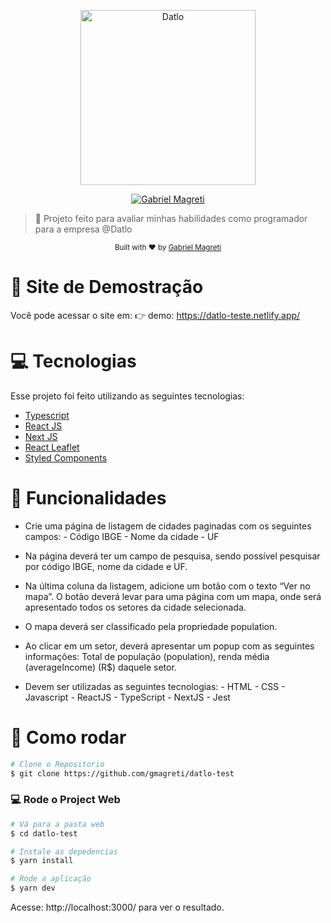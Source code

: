 <p align="center">
   <img src="https://www.datlo.com/assets/img/logo.svg" alt="Datlo" width="280"/>
</p>

<p align="center">
   <a href="https://www.linkedin.com/in/gabriel-magreti/">
      <img alt="Gabriel Magreti" src="https://img.shields.io/badge/-GabrielMagreti-8257E5?style=flat&logo=Linkedin&logoColor=white" />
   </a>

</p>

> :rocket: Projeto feito para avaliar minhas habilidades como programador para a empresa @Datlo

<div align="center">
  <sub>Built with ❤︎ by
    <a href="https://github.com/gmagreti">Gabriel Magreti</a>
  </sub>
</div>

# :eyes: Site de Demostração

Você pode acessar o site em:
👉 demo: https://datlo-teste.netlify.app/

# :computer: Tecnologias

Esse projeto foi feito utilizando as seguintes tecnologias:

- [Typescript](https://www.typescriptlang.org/)
- [React JS](https://reactjs.org/)
- [Next JS](https://nextjs.org/)
- [React Leaflet](https://react-leaflet.js.org/)
- [Styled Components](https://styled-components.com/)

# :rocket: Funcionalidades

- Crie uma página de listagem de cidades paginadas com os seguintes campos: - Código IBGE - Nome da cidade - UF

- Na página deverá ter um campo de pesquisa, sendo possível pesquisar por código IBGE,
  nome da cidade e UF.

- Na última coluna da listagem, adicione um botão com o texto “Ver no mapa”. O botão
  deverá levar para uma página com um mapa, onde será apresentado todos os setores da
  cidade selecionada.

- O mapa deverá ser classificado pela propriedade population.

- Ao clicar em um setor, deverá apresentar um popup com as seguintes informações: Total
  de população (population), renda média (averageIncome) (R$) daquele setor.

- Devem ser utilizadas as seguintes tecnologias: - HTML - CSS - Javascript - ReactJS - TypeScript - NextJS - Jest

# :construction_worker: Como rodar

```bash
# Clone o Repositorio
$ git clone https://github.com/gmagreti/datlo-test
```

### 💻 Rode o Project Web

```bash
# Vá para a pasta web
$ cd datlo-test

# Instale as depedencias
$ yarn install

# Rode a aplicação
$ yarn dev
```

Acesse: http://localhost:3000/ para ver o resultado.
